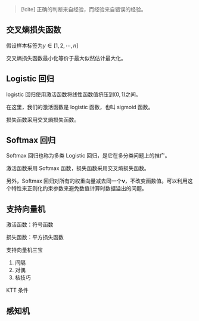 >[!cite]
>正确的判断来自经验，而经验来自错误的经验。

## 交叉熵损失函数

假设样本标签为$y\in [1,2,\cdots,n]$

交叉熵损失函数最小化等价于最大似然估计最大化。

## Logistic 回归

logistic 回归使用激活函数将线性函数值挤压到$(0,1)$之间。

在这里，我们的激活函数是 logistic 函数，也叫 sigmoid 函数。

损失函数采用交叉熵损失函数。

## Softmax 回归

Softmax 回归也称为多类 Logistic 回归，是它在多分类问题上的推广。

激活函数采用 Softmax 函数，损失函数采用交叉熵损失函数。

另外，Softmax 回归对所有的权重向量减去同一个$\boldsymbol v$，不改变函数值。可以利用这个特性来正则化约束参数来避免数值计算时数据溢出的问题。

## 支持向量机

激活函数：符号函数

损失函数：平方损失函数

支持向量机三宝

1. 间隔
2. 对偶
3. 核技巧

KTT 条件

## 感知机




